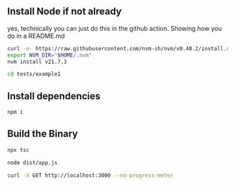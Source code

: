 
## Install Node if not already

yes, technically you can just do this in the github action. Showing how you do in a README.md

```bash docs-ci-ignore-if-installed=node
curl -o- https://raw.githubusercontent.com/nvm-sh/nvm/v0.40.2/install.sh | bash
export NVM_DIR="$HOME/.nvm"
nvm install v21.7.3
```

```bash docs-ci-ignore
cd tests/example1
```

## Install dependencies

```bash docs-ci-delay-after=1
npm i
```

## Build the Binary

```bash
npx tsc
```

```bash docs-ci-background docs-ci-delay-after=1
node dist/app.js
```

```bash
curl -X GET http://localhost:3000 --no-progress-meter
```
